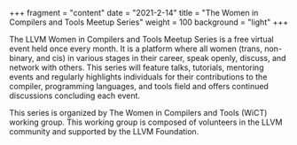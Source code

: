 +++
fragment = "content"
date = "2021-2-14"
title = "The Women in Compilers and Tools Meetup Series"
weight = 100
background = "light"
+++

The LLVM Women in Compilers and Tools Meetup Series is a free virtual event
 held once every month. It is a platform where all women
 (trans, non-binary, and cis) in various stages
 in their career, speak openly, discuss, and network with others. This
 series will feature talks, tutorials, mentoring events and regularly
 highlights individuals for their contributions to the compiler,
 programming languages, and tools field and offers
 continued discussions concluding each event.

This series is organized by The Women in Compilers and Tools (WiCT) working group.
This working group is composed of volunteers in the LLVM community
 and supported by the LLVM Foundation.
